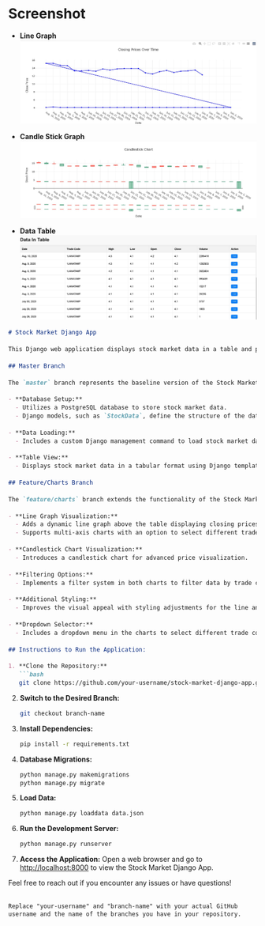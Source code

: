 # Screenshot
- **Line Graph** 
![Line Graph](image\1.JPG)

- **Candle Stick Graph** 
![Candle Stick Graph](image\2.JPG)

- **Data Table** 
![Data Table](image\3.JPG)

```markdown
# Stock Market Django App

This Django web application displays stock market data in a table and provides interactive visualizations using Plotly. The project has two branches: `master` and `feature/charts`.

## Master Branch

The `master` branch represents the baseline version of the Stock Market Django App. The main features and functionalities include:

- **Database Setup:**
  - Utilizes a PostgreSQL database to store stock market data.
  - Django models, such as `StockData`, define the structure of the data.

- **Data Loading:**
  - Includes a custom Django management command to load stock market data from a JSON fixture (`data.json`) into the PostgreSQL database.

- **Table View:**
  - Displays stock market data in a tabular format using Django templates.

## Feature/Charts Branch

The `feature/charts` branch extends the functionality of the Stock Market Django App by incorporating interactive visualizations using Plotly. Key additions include:

- **Line Graph Visualization:**
  - Adds a dynamic line graph above the table displaying closing prices over time.
  - Supports multi-axis charts with an option to select different trade codes.

- **Candlestick Chart Visualization:**
  - Introduces a candlestick chart for advanced price visualization.

- **Filtering Options:**
  - Implements a filter system in both charts to filter data by trade code.

- **Additional Styling:**
  - Improves the visual appeal with styling adjustments for the line and candlestick charts.

- **Dropdown Selector:**
  - Includes a dropdown menu in the charts to select different trade codes.

## Instructions to Run the Application:

1. **Clone the Repository:**
   ```bash
   git clone https://github.com/your-username/stock-market-django-app.git
   ```

2. **Switch to the Desired Branch:**
   ```bash
   git checkout branch-name
   ```

3. **Install Dependencies:**
   ```bash
   pip install -r requirements.txt
   ```

4. **Database Migrations:**
   ```bash
   python manage.py makemigrations
   python manage.py migrate
   ```

5. **Load Data:**
   ```bash
   python manage.py loaddata data.json
   ```

6. **Run the Development Server:**
   ```bash
   python manage.py runserver
   ```

7. **Access the Application:**
   Open a web browser and go to [http://localhost:8000](http://localhost:8000) to view the Stock Market Django App.

Feel free to reach out if you encounter any issues or have questions!
```

Replace "your-username" and "branch-name" with your actual GitHub username and the name of the branches you have in your repository.
